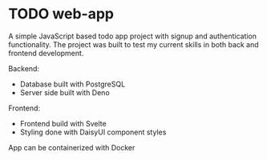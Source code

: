 # TODO web-app

A simple JavaScript based todo app project with signup and authentication functionality. The project was built to test my current skills
in both back and frontend development.

Backend:
- Database built with PostgreSQL
- Server side built with Deno

Frontend:
- Frontend build with Svelte
- Styling done with DaisyUI component styles

App can be containerized with Docker
